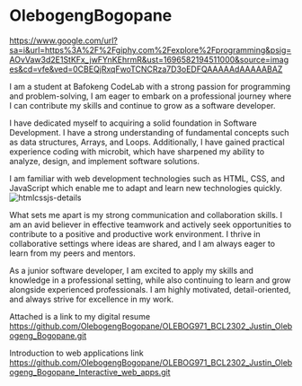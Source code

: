 # OlebogengBogopane

https://www.google.com/url?sa=i&url=https%3A%2F%2Fgiphy.com%2Fexplore%2Fprogramming&psig=AOvVaw3d2E1StKFx_jwFYnKEhrmR&ust=1696582194511000&source=images&cd=vfe&ved=0CBEQjRxqFwoTCNCRza7D3oEDFQAAAAAdAAAAABAZ

I am a student at Bafokeng CodeLab with a strong passion for programming and problem-solving, I am eager to embark on a professional journey where I can contribute my skills and continue to grow as a software developer.

 I have dedicated myself to acquiring a solid foundation in Software Development. I have a strong understanding of fundamental concepts such as  data structures, Arrays, and Loops. Additionally, I have gained practical experience coding with microbit, which have sharpened my ability to analyze, design, and implement software solutions.


I am familiar with web development technologies such as HTML, CSS, and JavaScript which  enable me to adapt and learn new technologies quickly.
![htmlcssjs-details](https://github.com/OlebogengBogopane/Olebogeng-Bogopane/assets/125870308/03d655c3-70bc-46c9-80f2-d8dcd3733300)

What sets me apart is my strong communication and collaboration skills. I am an avid believer in effective teamwork and actively seek opportunities to contribute to a positive and productive work environment. I thrive in collaborative settings where ideas are shared, and I am always eager to learn from my peers and mentors.


As a junior software developer, I am excited to apply my skills and knowledge in a professional setting, while also continuing to learn and grow alongside experienced professionals. I am highly motivated, detail-oriented, and always strive for excellence in my work. 


Attached is a link to my digital resume https://github.com/OlebogengBogopane/OLEBOG971_BCL2302_Justin_Olebogeng_Bogopane.git

Introduction to web applications link   https://github.com/OlebogengBogopane/OLEBOG971_BCL2302_Justin_Olebogeng_Bogopane_Interactive_web_apps.git
